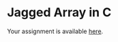 # Jagged Array in C

Your assignment is available [here](https://docs.google.com/document/d/17pG9nChu2MdxeVb2PfyiVQ_VU91VWmBM98Rx2-BjksA/edit?usp=sharing).
